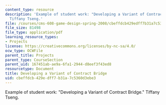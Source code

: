 ```yaml
---
content_type: resource
description: 'Example of student work: "Developing a Variant of Contract Bridge."
  Tiffany Tseng.'
file: /courses/cms-608-game-design-spring-2008/cbeffdcb429edff7b31a7c5360d3ebe3_tseng2.pdf
file_size: 81498
file_type: application/pdf
learning_resource_types:
- Projects
license: https://creativecommons.org/licenses/by-nc-sa/4.0/
ocw_type: OCWFile
parent_title: Projects
parent_type: CourseSection
parent_uid: 167451ab-ae9a-6fa1-2944-d8eef3f43ed8
resourcetype: Document
title: Developing a Variant of Contract Bridge
uid: cbeffdcb-429e-dff7-b31a-7c5360d3ebe3
---
```

Example of student work: "Developing a Variant of Contract Bridge." Tiffany Tseng.